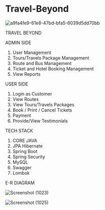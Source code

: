 # Travel-Beyond

![a9fa4fe9-61e8-47bd-bfa5-6039d5dd70bb](https://github.com/Prithvi333/Travel-Beyond/assets/119488008/f1d73c94-0880-4387-a294-a779f3c8fc84)

TRAVEL BEYOND 


ADMIN SIDE

 1. User Management
 2. Tours/Travels Package Management
 3. Route and Bus Management
 4. Ticket  and Hotel Booking Management
 5. View Reports 

USER SIDE

 1. Login as Customer
 2. View Routes 
 3. View  Tours/Travels  Packages
 4. Book / Print / Cancel  Tickets
 5. Payment  
 6. Provide/View Testimonials 

TECH STACK

  1. CORE JAVA
  2. JPA Hibernate
  3. Spring Boot
  4. Spring Security
  5. MySQL
  6. Swagger
  7. Lombok


E-R DIAGRAM

![Screenshot (1023)](https://github.com/Prithvi333/Travel-Beyond/assets/119488008/91907d84-8532-4f9f-b657-22ba8d00688f)


![Screenshot (1025)](https://github.com/Prithvi333/Travel-Beyond/assets/119488008/9056951f-666d-476f-939b-d50679130b8b)

